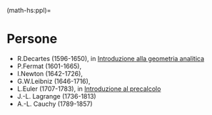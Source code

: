 (math-hs:ppl)=
# Persone

- R.Decartes (1596-1650), in [Introduzione alla geometria analitica](geometry:analytic)
- P.Fermat (1601-1665),
- I.Newton (1642-1726), 
- G.W.Leibniz (1646-1716),
- L.Euler (1707-1783), in [Introduzione al precalcolo](math-hs:precalculus)
- J.-L. Lagrange (1736-1813)
- A.-L. Cauchy (1789-1857)


